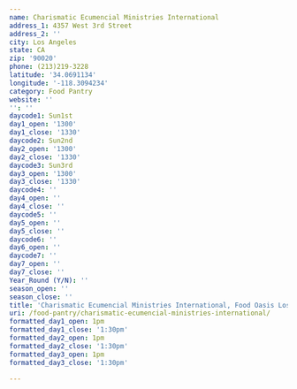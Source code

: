 ```yaml
---
name: Charismatic Ecumencial Ministries International
address_1: 4357 West 3rd Street
address_2: ''
city: Los Angeles
state: CA
zip: '90020'
phone: (213)219-3228
latitude: '34.0691134'
longitude: '-118.3094234'
category: Food Pantry
website: ''
'': ''
daycode1: Sun1st
day1_open: '1300'
day1_close: '1330'
daycode2: Sun2nd
day2_open: '1300'
day2_close: '1330'
daycode3: Sun3rd
day3_open: '1300'
day3_close: '1330'
daycode4: ''
day4_open: ''
day4_close: ''
daycode5: ''
day5_open: ''
day5_close: ''
daycode6: ''
day6_open: ''
daycode7: ''
day7_open: ''
day7_close: ''
Year_Round (Y/N): ''
season_open: ''
season_close: ''
title: 'Charismatic Ecumencial Ministries International, Food Oasis Los Angeles'
uri: /food-pantry/charismatic-ecumencial-ministries-international/
formatted_day1_open: 1pm
formatted_day1_close: '1:30pm'
formatted_day2_open: 1pm
formatted_day2_close: '1:30pm'
formatted_day3_open: 1pm
formatted_day3_close: '1:30pm'

---
```

